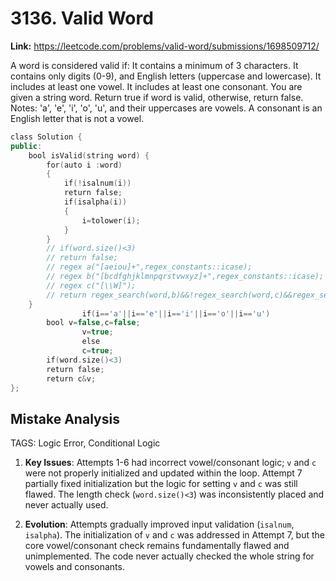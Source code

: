 # 3136. Valid Word

**Link:** https://leetcode.com/problems/valid-word/submissions/1698509712/

A word is considered valid if: It contains a minimum of 3 characters. It contains only digits (0-9), and English letters (uppercase and lowercase). It includes at least one vowel. It includes at least one consonant. You are given a string word. Return true if word is valid, otherwise, return false. Notes: 'a', 'e', 'i', 'o', 'u', and their uppercases are vowels. A consonant is an English letter that is not a vowel.

```cpp
class Solution {
public:
    bool isValid(string word) {
        for(auto i :word)
        {
            if(!isalnum(i))
            return false;
            if(isalpha(i))
            {
                i=tolower(i);
            }
        }
        // if(word.size()<3)
        // return false;
        // regex a("[aeiou]+",regex_constants::icase);
        // regex b("[bcdfghjklmnpqrstvwxyz]+",regex_constants::icase);
        // regex c("[\\W]");
        // return regex_search(word,b)&&!regex_search(word,c)&&regex_search(word,a);
    }
                if(i=='a'||i=='e'||i=='i'||i=='o'||i=='u')
        bool v=false,c=false;
                v=true;
                else
                c=true;
        if(word.size()<3)
        return false;
        return c&v;
};
```

## Mistake Analysis

TAGS: Logic Error, Conditional Logic

1. **Key Issues**: Attempts 1-6 had incorrect vowel/consonant logic; `v` and `c` were not properly initialized and updated within the loop. Attempt 7 partially fixed initialization but the logic for setting `v` and `c` was still flawed.  The length check (`word.size()<3`) was inconsistently placed and never actually used.

2. **Evolution**: Attempts gradually improved input validation (`isalnum`, `isalpha`). The initialization of `v` and `c` was addressed in Attempt 7, but the core vowel/consonant check remains fundamentally flawed and unimplemented.  The code never actually checked the whole string for vowels and consonants.

